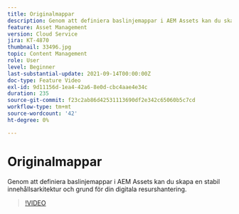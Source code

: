 ```yaml
---
title: Originalmappar
description: Genom att definiera baslinjemappar i AEM Assets kan du skapa en stabil innehållsarkitektur och grund för din digitala resurshantering.
feature: Asset Management
version: Cloud Service
jira: KT-4870
thumbnail: 33496.jpg
topic: Content Management
role: User
level: Beginner
last-substantial-update: 2021-09-14T00:00:00Z
doc-type: Feature Video
exl-id: 9d11156d-1ea4-42a6-8e0d-cbc4aae4e34c
duration: 235
source-git-commit: f23c2ab86d42531113690df2e342c65060b5c7cd
workflow-type: tm+mt
source-wordcount: '42'
ht-degree: 0%

---
```


# Originalmappar

Genom att definiera baslinjemappar i AEM Assets kan du skapa en stabil innehållsarkitektur och grund för din digitala resurshantering.

>[!VIDEO](https://video.tv.adobe.com/v/33496?quality=12&learn=on)
